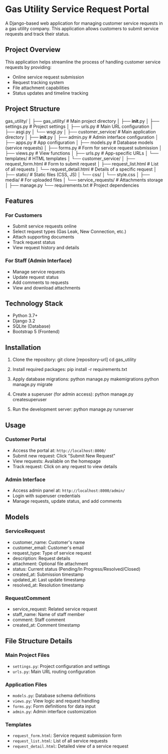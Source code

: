 # Gas Utility Service Request Portal

A Django-based web application for managing customer service requests in a gas utility company. This application allows customers to submit service requests and track their status.

## Project Overview

This application helps streamline the process of handling customer service requests by providing:
- Online service request submission
- Request tracking system
- File attachment capabilities
- Status updates and timeline tracking

## Project Structure

gas_utility/
│
├── gas_utility/                 # Main project directory
│   ├── __init__.py
│   ├── settings.py             # Project settings
│   ├── urls.py                 # Main URL configuration
│   ├── asgi.py
│   └── wsgi.py
│
├── customer_service/           # Main application directory
│   ├── __init__.py
│   ├── admin.py               # Admin interface configuration
│   ├── apps.py                # App configuration
│   ├── models.py              # Database models (service requests)
│   ├── forms.py               # Form for service request submission
│   ├── views.py               # View functions
│   ├── urls.py                # App-specific URLs
│   └── templates/             # HTML templates
│       └── customer_service/
│           ├── request_form.html      # Form to submit request
│           ├── request_list.html      # List of all requests
│           └── request_detail.html    # Details of a specific request
│
├── static/                    # Static files (CSS, JS)
│   └── css/
│       └── style.css
│
├── media/                     # For uploaded files
│   └── service_requests/      # Attachments storage
│
├── manage.py
└── requirements.txt           # Project dependencies


## Features

### For Customers
- Submit service requests online
- Select request types (Gas Leak, New Connection, etc.)
- Attach supporting documents
- Track request status
- View request history and details

### For Staff (Admin Interface)
- Manage service requests
- Update request status
- Add comments to requests
- View and download attachments

## Technology Stack

- Python 3.7+
- Django 3.2
- SQLite (Database)
- Bootstrap 5 (Frontend)

## Installation

1. Clone the repository:
git clone [repository-url]
cd gas_utility


2. Install required packages:
pip install -r requirements.txt


3. Apply database migrations:
python manage.py makemigrations
python manage.py migrate


4. Create a superuser (for admin access):
python manage.py createsuperuser

5. Run the development server:
python manage.py runserver


## Usage

### Customer Portal
- Access the portal at: `http://localhost:8000/`
- Submit new request: Click "Submit New Request"
- View requests: Available on the homepage
- Track request: Click on any request to view details

### Admin Interface
- Access admin panel at: `http://localhost:8000/admin/`
- Login with superuser credentials
- Manage requests, update status, and add comments

## Models

### ServiceRequest
- customer_name: Customer's name
- customer_email: Customer's email
- request_type: Type of service request
- description: Request details
- attachment: Optional file attachment
- status: Current status (Pending/In Progress/Resolved/Closed)
- created_at: Submission timestamp
- updated_at: Last update timestamp
- resolved_at: Resolution timestamp

### RequestComment
- service_request: Related service request
- staff_name: Name of staff member
- comment: Staff comment
- created_at: Comment timestamp

## File Structure Details

### Main Project Files
- `settings.py`: Project configuration and settings
- `urls.py`: Main URL routing configuration

### Application Files
- `models.py`: Database schema definitions
- `views.py`: View logic and request handling
- `forms.py`: Form definitions for data input
- `admin.py`: Admin interface customization

### Templates
- `request_form.html`: Service request submission form
- `request_list.html`: List of all service requests
- `request_detail.html`: Detailed view of a service request

